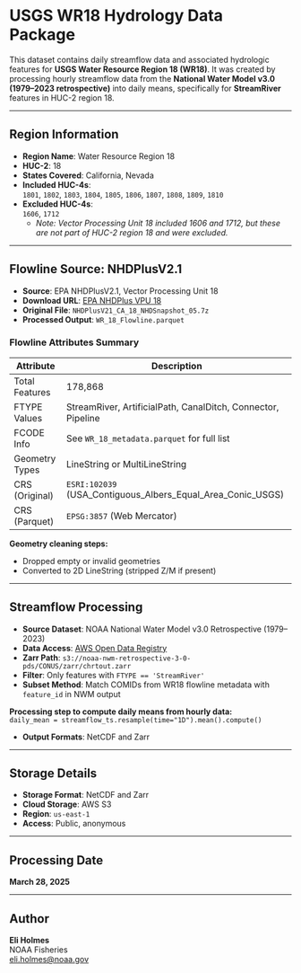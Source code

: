 # USGS WR18 Hydrology Data Package

This dataset contains daily streamflow data and associated hydrologic features for **USGS Water Resource Region 18 (WR18)**. It was created by processing hourly streamflow data from the **National Water Model v3.0 (1979–2023 retrospective)** into daily means, specifically for **StreamRiver** features in HUC-2 region 18.

---

## Region Information

- **Region Name**: Water Resource Region 18  
- **HUC-2**: 18  
- **States Covered**: California, Nevada  
- **Included HUC-4s**:  
  `1801`, `1802`, `1803`, `1804`, `1805`, `1806`, `1807`, `1808`, `1809`, `1810`  
- **Excluded HUC-4s**:  
  `1606`, `1712`  
  - *Note: Vector Processing Unit 18 included 1606 and 1712, but these are not part of HUC-2 region 18 and were excluded.*

---

## Flowline Source: NHDPlusV2.1

- **Source**: EPA NHDPlusV2.1, Vector Processing Unit 18  
- **Download URL**: [EPA NHDPlus VPU 18](https://www.epa.gov/waterdata/nhdplus-california-data-vector-processing-unit-18)  
- **Original File**: `NHDPlusV21_CA_18_NHDSnapshot_05.7z`  
- **Processed Output**: `WR_18_Flowline.parquet`

### Flowline Attributes Summary

| Attribute       | Description                                                    |
|-----------------|----------------------------------------------------------------|
| Total Features  | 178,868                                                        |
| FTYPE Values    | StreamRiver, ArtificialPath, CanalDitch, Connector, Pipeline   |
| FCODE Info      | See `WR_18_metadata.parquet` for full list                     |
| Geometry Types  | LineString or MultiLineString                                  |
| CRS (Original)  | `ESRI:102039` (USA_Contiguous_Albers_Equal_Area_Conic_USGS)    |
| CRS (Parquet)   | `EPSG:3857` (Web Mercator)                                     |

**Geometry cleaning steps:**

- Dropped empty or invalid geometries  
- Converted to 2D LineString (stripped Z/M if present)

---

## Streamflow Processing

- **Source Dataset**: NOAA National Water Model v3.0 Retrospective (1979–2023)  
- **Data Access**: [AWS Open Data Registry](https://registry.opendata.aws/nwm-archive/)  
- **Zarr Path**: `s3://noaa-nwm-retrospective-3-0-pds/CONUS/zarr/chrtout.zarr`  
- **Filter**: Only features with `FTYPE == 'StreamRiver'`  
- **Subset Method**: Match COMIDs from WR18 flowline metadata with `feature_id` in NWM output  

**Processing step to compute daily means from hourly data:**  
`daily_mean = streamflow_ts.resample(time="1D").mean().compute()`

- **Output Formats**: NetCDF and Zarr

---

## Storage Details

- **Storage Format**: NetCDF and Zarr  
- **Cloud Storage**: AWS S3  
- **Region**: `us-east-1`  
- **Access**: Public, anonymous

---

## Processing Date

**March 28, 2025**

---

## Author

**Eli Holmes**  
NOAA Fisheries  
eli.holmes@noaa.gov
